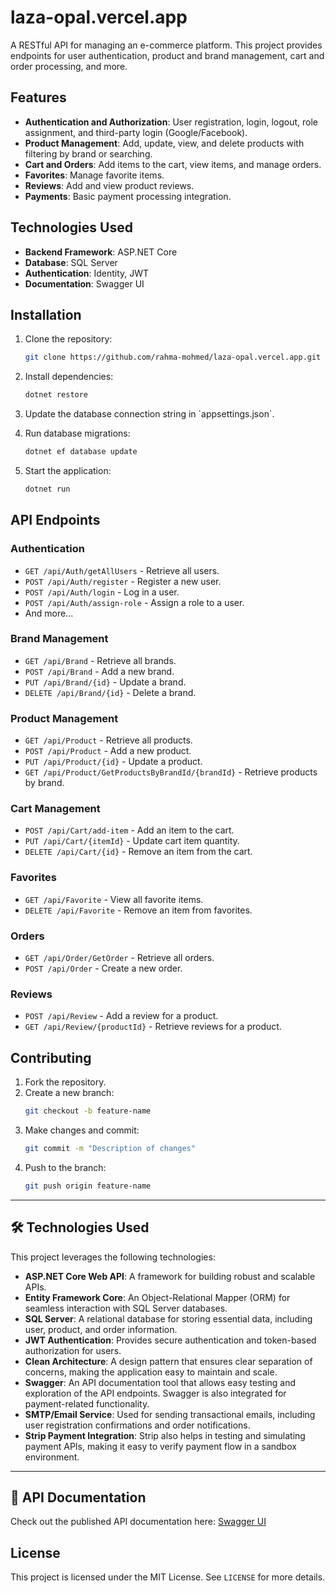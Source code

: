 # laza-opal.vercel.app

A RESTful API for managing an e-commerce platform. This project provides endpoints for user authentication, product and brand management, cart and order processing, and more.

## Features

- **Authentication and Authorization**: User registration, login, logout, role assignment, and third-party login (Google/Facebook).
- **Product Management**: Add, update, view, and delete products with filtering by brand or searching.
- **Cart and Orders**: Add items to the cart, view items, and manage orders.
- **Favorites**: Manage favorite items.
- **Reviews**: Add and view product reviews.
- **Payments**: Basic payment processing integration.

## Technologies Used

- **Backend Framework**: ASP.NET Core
- **Database**: SQL Server
- **Authentication**: Identity, JWT
- **Documentation**: Swagger UI

## Installation

1. Clone the repository:
   ```bash
   git clone https://github.com/rahma-mohmed/laza-opal.vercel.app.git

2. Install dependencies:
     ```bash
     dotnet restore

3. Update the database connection string in \`appsettings.json\`.
   
4. Run database migrations:
      ```bash
      dotnet ef database update

5. Start the application:
     ```bash
     dotnet run

## API Endpoints

### **Authentication**
- `GET /api/Auth/getAllUsers` - Retrieve all users.
- `POST /api/Auth/register` - Register a new user.
- `POST /api/Auth/login` - Log in a user.
- `POST /api/Auth/assign-role` - Assign a role to a user.
- And more...

### **Brand Management**
- `GET /api/Brand` - Retrieve all brands.
- `POST /api/Brand` - Add a new brand.
- `PUT /api/Brand/{id}` - Update a brand.
- `DELETE /api/Brand/{id}` - Delete a brand.

### **Product Management**
- `GET /api/Product` - Retrieve all products.
- `POST /api/Product` - Add a new product.
- `PUT /api/Product/{id}` - Update a product.
- `GET /api/Product/GetProductsByBrandId/{brandId}` - Retrieve products by brand.

### **Cart Management**
- `POST /api/Cart/add-item` - Add an item to the cart.
- `PUT /api/Cart/{itemId}` - Update cart item quantity.
- `DELETE /api/Cart/{id}` - Remove an item from the cart.

### **Favorites**
- `GET /api/Favorite` - View all favorite items.
- `DELETE /api/Favorite` - Remove an item from favorites.

### **Orders**
- `GET /api/Order/GetOrder` - Retrieve all orders.
- `POST /api/Order` - Create a new order.

### **Reviews**
- `POST /api/Review` - Add a review for a product.
- `GET /api/Review/{productId}` - Retrieve reviews for a product.

## Contributing

1. Fork the repository.
2. Create a new branch:
   ```bash
   git checkout -b feature-name
   ```
3. Make changes and commit:
   ```bash
   git commit -m "Description of changes"
   ```
4. Push to the branch:
   ```bash
   git push origin feature-name
   ```

---

## 🛠️ Technologies Used

This project leverages the following technologies:

- **ASP.NET Core Web API**: A framework for building robust and scalable APIs.
- **Entity Framework Core**: An Object-Relational Mapper (ORM) for seamless interaction with SQL Server databases.
- **SQL Server**: A relational database for storing essential data, including user, product, and order information.
- **JWT Authentication**: Provides secure authentication and token-based authorization for users.
- **Clean Architecture**: A design pattern that ensures clear separation of concerns, making the application easy to maintain and scale.
- **Swagger**: An API documentation tool that allows easy testing and exploration of the API endpoints. Swagger is also integrated for payment-related functionality.
- **SMTP/Email Service**: Used for sending transactional emails, including user registration confirmations and order notifications.
- **Strip Payment Integration**: Strip also helps in testing and simulating payment APIs, making it easy to verify payment flow in a sandbox environment.

---
## 📑 API Documentation

Check out the published API documentation here: [Swagger UI](https://lazza-opal-vercel-app.runasp.net/swagger/index.html)


## License

This project is licensed under the MIT License. See `LICENSE` for more details.


